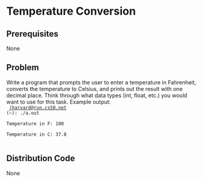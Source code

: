 # Temperature Conversion

## Prerequisites
None

## Problem
Write a program that prompts the user to enter a temperature in Fahrenheit, converts the temperature to Celsius, and prints out the result with one decimal place. Think through what data types (int, float, etc.) you would want to use for this task. Example output:  
<code>
jharvard@run.cs50.net (~): ./a.out  
Temperature in F: 100  
Temperature in C: 37.8  
</code>

## Distribution Code
None